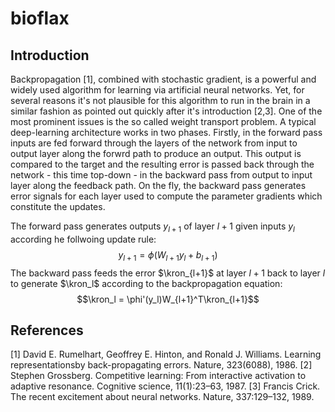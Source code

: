 # bioflax

## Introduction

Backpropagation [1], combined with stochastic gradient, is a powerful and widely used algorithm for learning via artificial neural networks. Yet, for several reasons it's not plausible for this algorithm to run in the brain in a similar fashion as pointed out quickly after it's introduction [2,3]. One of the most prominent issues is the so called weight transport problem. A typical deep-learning architecture works in two phases. Firstly, in the forward pass inputs are fed forward through the layers of the network from input to output layer along the forwrd path to produce an output. This output is compared to the target and the resulting error is passed back through the network - this time top-down - in the backward pass from output to input layer along the feedback path. On the fly, the backward pass generates error signals for each layer used to compute the parameter gradients which constitute the updates.

The forward pass generates outputs $y_{l+1}$ of layer $l+1$ given inputs $y_l$ according he follwoing update rule:
$$y_{l+1} = \phi(W_{l+1}y_l+b_{l+1})$$
The backward pass feeds the error $\kron_{l+1}$ at layer $l+1$ back to layer $l$ to generate $\kron_l$ according to the backpropagation equation:
$$\kron_l = \phi'(y_l)W_{l+1}^T\kron_{l+1}$$

## References

[1] David E. Rumelhart, Geoffrey E. Hinton, and Ronald J. Williams. Learning representationsby back-propagating errors. Nature, 323(6088), 1986.
[2] Stephen Grossberg. Competitive learning: From interactive activation to adaptive resonance.
Cognitive science, 11(1):23–63, 1987.
[3] Francis Crick. The recent excitement about neural networks. Nature, 337:129–132, 1989.
